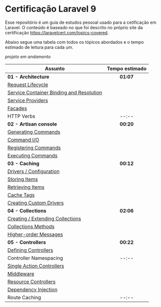 # Certificação Laravel 9

Esse repositório é um guia de estudos pessoal usado para a cetificação em Laravel.
O conteúdo é baseado no que foi descrito no próprio site da certificação https://laravelcert.com/topics-covered.

Abaixo segue uma tabela com todos os tópicos abordados e o tempo estimado de leitura para cada um.

*projeto em andamento* 

| Assunto                                                                                                                   | Tempo estimado |
|---------------------------------------------------------------------------------------------------------------------------|:--------------:|
| **01 - Architecture**                                                                                                     |   **01:07**    |
| <a href="https://laravel.com/docs/9.x/lifecycle" target="_blank">Request Lifecycle</a>                                    |
| <a href="https://laravel.com/docs/9.x/container" target="_blank">Service Container Binding and Resolution</a>             |
| <a href="https://laravel.com/docs/9.x/providers" target="_blank">Service Providers</a>                                    |
| <a href="https://laravel.com/docs/9.x/facades" target="_blank">Facades</a>                                                |
| HTTP Verbs                                                                                                                |     --:--      |
| **02 - Artisan console**                                                                                                  |   **00:20**    |
| <a href="https://laravel.com/docs/9.x/artisan#generating-commands" target="_blank">Generating Commands</a>                |
| <a href="https://laravel.com/docs/9.x/artisan#command-io" target="_blank">Command I/O</a>                                 |
| <a href="https://laravel.com/docs/9.x/artisan#registering-commands" target="_blank">Registering Commands</a>              |
| <a href="https://laravel.com/docs/9.x/artisan#programmatically-executing-commands" target="_blank">Executing Commands</a> |
| **03 - Caching**                                                                                                          |   **00:12**    |
| <a href="https://laravel.com/docs/9.x/cache#configuration" target="_blank">Drivers / Configuration</a>                    |
| <a href="https://laravel.com/docs/9.x/cache#storing-items-in-the-cache" target="_blank">Storing Items</a>                 |
| <a href="https://laravel.com/docs/9.x/cache#retrieving-items-from-the-cache" target="_blank">Retrieving Items</a>         |
| <a href="https://laravel.com/docs/9.x/cache#cache-tags" target="_blank">Cache Tags</a>                                    |
| <a href="https://laravel.com/docs/9.x/cache#adding-custom-cache-drivers" target="_blank">Creating Custom Drivers</a>      |
| **04 - Collections**                                                                                                      |   **02:06**    |
| <a href="https://laravel.com/docs/9.x/collections#introduction" target="_blank">Creating / Extending Collections</a>      |
| <a href="https://laravel.com/docs/9.x/collections#available-methods" target="_blank">Collections Methods</a>              |
| <a href="https://laravel.com/docs/9.x/collections#higher-order-messages" target="_blank">Higher-order Messages</a>        |
| **05 - Controllers**                                                                                                      |   **00:22**    |
| <a href="https://laravel.com/docs/9.x/controllers#basic-controllers" target="_blank">Defining Controllers</a>        |
| Controller Namespacing        |    --:-- |
| <a href="https://laravel.com/docs/9.x/controllers#single-action-controllers" target="_blank">Single Action Controllers</a>        |
| <a href="https://laravel.com/docs/9.x/controllers#controller-middleware" target="_blank">Middleware</a>        |
| <a href="https://laravel.com/docs/9.x/controllers#resource-controllers" target="_blank">Resource Controllers</a>        |
| <a href="https://laravel.com/docs/9.x/controllers#dependency-injection-and-controllers" target="_blank">Dependency Injection</a>        |
| Route Caching        |  --:-- |